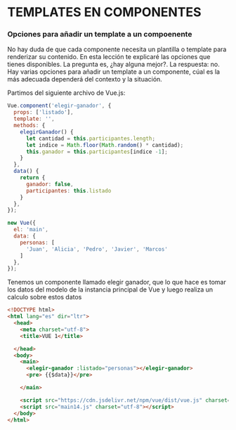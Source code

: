 # TEMPLATES EN COMPONENTES

### Opciones para añadir un template a un compoenente

  No hay duda de que cada componente necesita un plantilla o template para renderizar su contenido. En esta lección te explicaré las opciones que tienes disponibles. La pregunta es, ¿hay alguna mejor?. La respuesta: no. Hay varias opciones para añadir un template a un componente, cúal es la más adecuada dependerá del contexto y la situación.

  Partimos del siguiente archivo de Vue.js:
```javascript
Vue.component('elegir-ganador', {
  props: ['listado'],
  template: '',
  methods: {
    elegirGanador() {
      let cantidad = this.participantes.length;
      let indice = Math.floor(Math.random() * cantidad);
      this.ganador = this.participantes[indice -1];
    }
  },
  data() {
    return {
      ganador: false,
      participantes: this.listado
    }
  },
});

new Vue({
  el: 'main',
  data: {
    personas: [
      'Juan', 'Alicia', 'Pedro', 'Javier', 'Marcos'
    ]
  },
});
```
  Tenemos un componente llamado elegir ganador, que lo que hace es tomar los datos del modelo de la instancia principal de Vue y luego realiza un calculo sobre estos datos
```html
<!DOCTYPE html>
<html lang="es" dir="ltr">
  <head>
    <meta charset="utf-8">
    <title>VUE 1</title>

  </head>
  <body>
    <main>
      <elegir-ganador :listado="personas"></elegir-ganador>
      <pre> {{$data}}</pre>

    </main>

    <script src="https://cdn.jsdelivr.net/npm/vue/dist/vue.js" charset="utf-8"></script>
    <script src="main14.js" charset="utf-8"></script>
  </body>
</html>
```
